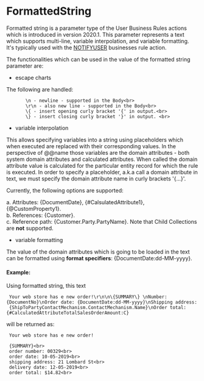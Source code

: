# FormattedString

Formatted string is a parameter type of the User Business Rules actions which is introduced in version 2020.1. This parameter represents a text which supports multi-line, variable interpolation, and variable formatting.</br>
It's typically used with the [NOTIFYUSER](https://docs.erp.net/tech/advanced/user-business-rules/action-types/notifyuser.html) businesses rule action.
 
The functionalities which can be used in the value of the formatted string parameter are: 
 
  - escape charts 

The following are handled:<br>

           \n - newline - supported in the Body<br>
           \r\n - also new line - supported in the Body<br>
           \{ - insert opening curly bracket '{' in output.<br> 
           \} - insert closing curly bracket '}' in output. <br>
 
  - variable interpolation

This allows specifying variables into a string using placeholders which when executed are replaced with their corresponding values. In the perspective of @@name those variables are the domain attributes - both system domain attributes and calculated attributes. When called the domain attribute value is calculated for the particular entity record for which the rule is executed. In order to specify a placeholder, a.k.a call a domain attribute in text, we must specify the domain attribute name in curly brackets '{...}'.

Currently, the following options are supported:<br>

a. Attributes: {DocumentDate}, {#CalsulatedAttribute1}, {@CustomProperty1}. <br>
b. References: {Customer}.<br>
c. Reference path: {Customer.Party.PartyName}. Note that Child Collections are **not** supported.<br>
 
-  variable formatting 
  
The value of the domain attributes which is going to be loaded in the text can be formatted using **format specifiers**: {DocumentDate:dd-MM-yyyy}.
 
#### Example:
Using formatted string, this text<br>

     Your web store has e new order!\r\n\n\{SUMMARY\} \nNumber: {DocumentNo}\nOrder date: {DocumentDate:dd-MM-yyyy}\nShipping address:
     {ShipToPartyContactMechanism.ContactMechanism.Name}\nOrder total: {#CalculatedAttributeTotalSalesOrderAmount:C}
 
will be returned as:

     Your web store has e new order!
 
     {SUMMARY}<br>
     order number: 00329<br>
     order date: 10-05-2019<br>
     shipping address: 21 Lombard St<br>
     delivery date: 12-05-2019<br>
     order total: $14.82<br>
